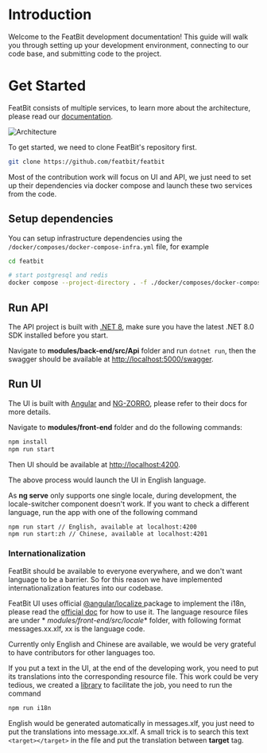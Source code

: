 # Introduction

Welcome to the FeatBit development documentation! This guide will walk you through setting up your development
environment, connecting to our code base, and submitting code to the project.

# Get Started

FeatBit consists of multiple services, to learn more about the architecture, please read
our [documentation](https://docs.featbit.co/tech-stack/overview).

![Architecture](https://docs.featbit.co/_next/static/media/architecture-overview.25fdb1db.svg)

To get started, we need to clone FeatBit's repository first.

```bash
git clone https://github.com/featbit/featbit
```

Most of the contribution work will focus on UI and API, we just need to set up their dependencies via docker compose and
launch these two services from the code.

## Setup dependencies

You can setup infrastructure dependencies using the `/docker/composes/docker-compose-infra.yml` file, for example

```bash
cd featbit

# start postgresql and redis
docker compose --project-directory . -f ./docker/composes/docker-compose-infra.yml up -d redis postgresql
```

## Run API

The API project is built with [.NET 8](https://dotnet.microsoft.com/en-us/download/dotnet/8.0), make sure you have the
latest .NET 8.0 SDK installed before you start.

Navigate to **modules/back-end/src/Api** folder and run `dotnet run`, then the swagger should be available
at [http://localhost:5000/swagger](http://localhost:5000/swagger).

## Run UI

The UI is built with [Angular](https://angular.io/) and [NG-ZORRO](https://ng.ant.design/docs/introduce/en), please
refer to their docs for more details.

Navigate to **modules/front-end** folder and do the following commands:

```bash
npm install
npm run start
```

Then UI should be available at [http://localhost:4200](http://localhost:4200).

The above process would launch the UI in English language.

As **ng serve** only supports one single locale, during development, the locale-switcher component doesn't work. If you
want to check a different language, run the app with one of the following command

```
npm run start // English, available at localhost:4200
npm run start:zh // Chinese, available at localhost:4201
```

### Internationalization

FeatBit should be available to everyone everywhere, and we don't want language to be a barrier. So for this reason we
have implemented internationalization features into our codebase.

FeatBit UI uses official [@angular/localize
](https://www.npmjs.com/package/@angular/localize) package to implement the i18n, please read
the [official doc](https://angular.io/guide/i18n-overview) for how to use it. The language resource files are under *
*modules/front-end/src/locale** folder, with following format messages.xx.xlf, xx is the language code.

Currently only English and Chinese are available, we would be very grateful to have contributors for other languages
too.

If you put a text in the UI, at the end of the developing work, you need to put its translations into the corresponding
resource file. This work could be very tedious, we created
a [library](https://github.com/featbit/angular-locales-generator) to facilitate the job, you need to run the command

```bash
npm run i18n
```

English would be generated automatically in messages.xlf, you just need to put the translations into message.xx.xlf. A
small trick is to search this text `<target></target>` in the file and put the translation between **target** tag.

